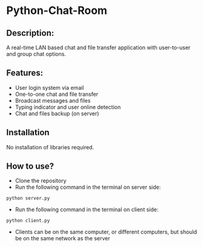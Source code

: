 # Python-Chat-Room


## Description:
A real-time LAN based chat and file transfer application with user-to-user and group chat options.


## Features:
* User login system via email
* One-to-one chat and file transfer
* Broadcast messages and files
* Typing indicator and user online detection
* Chat and files backup (on server)


## Installation
No installation of libraries required.


## How to use?

* Clone the repository
* Run the following command in the terminal on server side:
```
python server.py
```
* Run the following command in the terminal on client side:
```
python client.py
```
* Clients can be on the same computer, or different computers, but should be on the same network as the server

